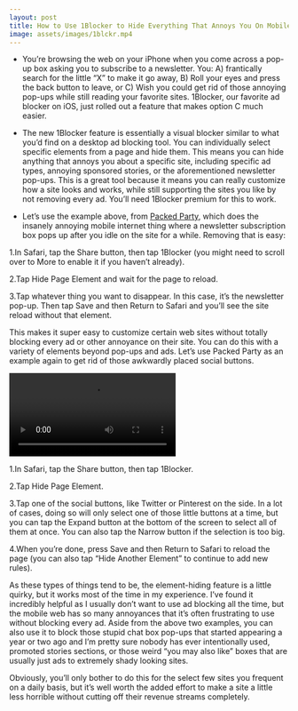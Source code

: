 ```yaml
---
layout: post
title: How to Use 1Blocker to Hide Everything That Annoys You On Mobile Sites
image: assets/images/1blckr.mp4
---
```

* You’re browsing the web on your iPhone when you come across a pop-up box asking you to subscribe to a newsletter. You: A) frantically search for the little “X” to make it go away, B) Roll your eyes and press the back button to leave, or C) Wish you could get rid of those annoying pop-ups while still reading your favorite sites. 1Blocker, our favorite ad blocker on iOS, just rolled out a feature that makes option C much easier.

* The new 1Blocker feature is essentially a visual blocker similar to what you’d find on a desktop ad blocking tool. You can individually select specific elements from a page and hide them. This means you can hide anything that annoys you about a specific site, including specific ad types, annoying sponsored stories, or the aforementioned newsletter pop-ups. This is a great tool because it means you can really customize how a site looks and works, while still supporting the sites you like by not removing every ad. You’ll need 1Blocker premium for this to work.

* Let’s use the example above, from [Packed Party](https://www.packedparty.com/), which does the insanely annoying mobile internet thing where a newsletter subscription box pops up after you idle on the site for a while. Removing that is easy:

1.In Safari, tap the Share button, then tap 1Blocker (you might need to scroll over to More to enable it if you haven’t already).

2.Tap Hide Page Element and wait for the page to reload.

3.Tap whatever thing you want to disappear. In this case, it’s the newsletter pop-up. Then tap Save and then Return to Safari and you’ll see the site reload without that element.

This makes it super easy to customize certain web sites without totally blocking every ad or other annoyance on their site. You can do this with a variety of elements beyond pop-ups and ads. Let’s use Packed Party as an example again to get rid of those awkwardly placed social buttons.

![1blocr2](assets/images/1blckr2.mp4)

1.In Safari, tap the Share button, then tap 1Blocker.

2.Tap Hide Page Element.

3.Tap one of the social buttons, like Twitter or Pinterest on the side. In a lot of cases, doing so will only select one of those little buttons at a time, but you can tap the Expand button at the bottom of the screen to select all of them at once. You can also tap the Narrow button if the selection is too big.

4.When you’re done, press Save and then Return to Safari to reload the page (you can also tap “Hide Another Element” to continue to add new rules).

As these types of things tend to be, the element-hiding feature is a little quirky, but it works most of the time in my experience. I’ve found it incredibly helpful as I usually don’t want to use ad blocking all the time, but the mobile web has so many annoyances that it’s often frustrating to use without blocking every ad. Aside from the above two examples, you can also use it to block those stupid chat box pop-ups that started appearing a year or two ago and I’m pretty sure nobody has ever intentionally used, promoted stories sections, or those weird “you may also like” boxes that are usually just ads to extremely shady looking sites.

Obviously, you’ll only bother to do this for the select few sites you frequent on a daily basis, but it’s well worth the added effort to make a site a little less horrible without cutting off their revenue streams completely.
